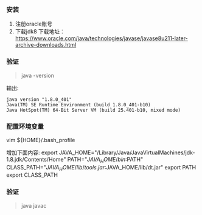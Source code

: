 ### 安装
1. 注册oracle账号
2. 下载jdk8 下载地址： https://www.oracle.com/java/technologies/javase/javase8u211-later-archive-downloads.html

### 验证
> java -version

输出:
```text
java version "1.8.0_401"
Java(TM) SE Runtime Environment (build 1.8.0_401-b10)
Java HotSpot(TM) 64-Bit Server VM (build 25.401-b10, mixed mode)
```

### 配置环境变量
vim ${HOME}/.bash_profile

增加下面内容:
export JAVA_HOME="/Library/Java/JavaVirtualMachines/jdk-1.8.jdk/Contents/Home"
PATH="$JAVA_HOME/bin:$PATH"
CLASS_PATH="$JAVA_HOME/lib/tools.jar:$JAVA_HOME/lib/dt.jar"
export PATH
export CLASS_PATH


### 验证
> java
> javac